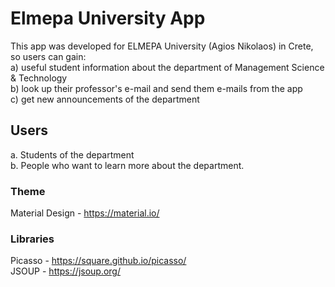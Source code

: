 # Elmepa University App

This app was developed for ELMEPA University (Agios Nikolaos) in Crete, so users can gain:<br/>
a) useful student information about the department of Management Science & Technology <br/>
b) look up their professor's e-mail and send them e-mails from the app <br/>
c) get new announcements of the department

## Users

a. Students of the department <br/>
b. People who want to learn more about the department.

### Theme 

Material Design - https://material.io/

### Libraries

Picasso - https://square.github.io/picasso/ <br/>
JSOUP - https://jsoup.org/

